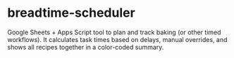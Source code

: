 # breadtime-scheduler
Google Sheets + Apps Script tool to plan and track baking (or other timed workflows).   It calculates task times based on delays, manual overrides, and shows all recipes together in a color-coded summary.
